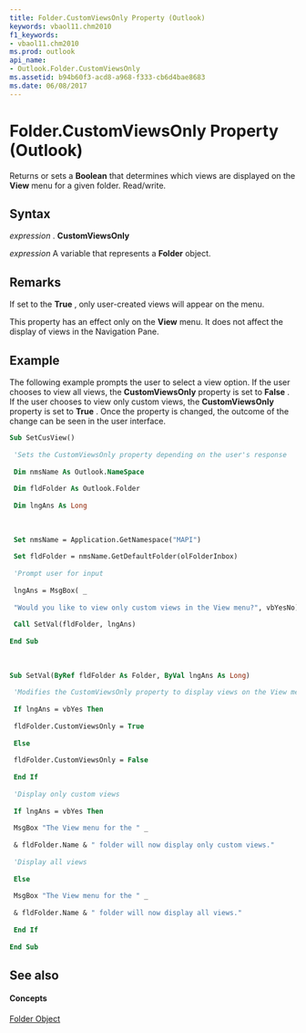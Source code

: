 ```yaml
---
title: Folder.CustomViewsOnly Property (Outlook)
keywords: vbaol11.chm2010
f1_keywords:
- vbaol11.chm2010
ms.prod: outlook
api_name:
- Outlook.Folder.CustomViewsOnly
ms.assetid: b94b60f3-acd8-a968-f333-cb6d4bae8683
ms.date: 06/08/2017
---
```



# Folder.CustomViewsOnly Property (Outlook)

Returns or sets a  **Boolean** that determines which views are displayed on the **View** menu for a given folder. Read/write.


## Syntax

 _expression_ . **CustomViewsOnly**

 _expression_ A variable that represents a **Folder** object.


## Remarks

If set to the  **True** , only user-created views will appear on the menu.

This property has an effect only on the  **View** menu. It does not affect the display of views in the Navigation Pane.


## Example

The following example prompts the user to select a view option. If the user chooses to view all views, the  **CustomViewsOnly** property is set to **False** . If the user chooses to view only custom views, the **CustomViewsOnly** property is set to **True** . Once the property is changed, the outcome of the change can be seen in the user interface.


```vb
Sub SetCusView() 
 
 'Sets the CustomViewsOnly property depending on the user's response 
 
 Dim nmsName As Outlook.NameSpace 
 
 Dim fldFolder As Outlook.Folder 
 
 Dim lngAns As Long 
 
 
 
 Set nmsName = Application.GetNamespace("MAPI") 
 
 Set fldFolder = nmsName.GetDefaultFolder(olFolderInbox) 
 
 'Prompt user for input 
 
 lngAns = MsgBox( _ 
 
 "Would you like to view only custom views in the View menu?", vbYesNo) 
 
 Call SetVal(fldFolder, lngAns) 
 
End Sub 
 
 
 
Sub SetVal(ByRef fldFolder As Folder, ByVal lngAns As Long) 
 
 'Modifies the CustomViewsOnly property to display views on the View menu 
 
 If lngAns = vbYes Then 
 
 fldFolder.CustomViewsOnly = True 
 
 Else 
 
 fldFolder.CustomViewsOnly = False 
 
 End If 
 
 'Display only custom views 
 
 If lngAns = vbYes Then 
 
 MsgBox "The View menu for the " _ 
 
 & fldFolder.Name & " folder will now display only custom views." 
 
 'Display all views 
 
 Else 
 
 MsgBox "The View menu for the " _ 
 
 & fldFolder.Name & " folder will now display all views." 
 
 End If 
 
End Sub
```


## See also


#### Concepts


[Folder Object](folder-object-outlook.md)

